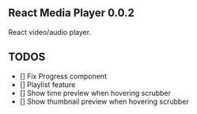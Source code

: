 ## React Media Player 0.0.2

React video/audio player.

## TODOS

- [] Fix Progress component
- [] Playlist feature
- [] Show time preview when hovering scrubber
- [] Show thumbnail preview when hovering scrubber